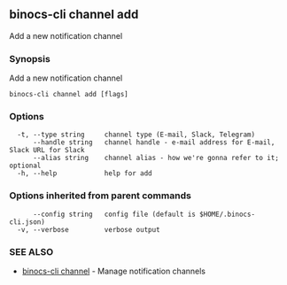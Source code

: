 ## binocs-cli channel add

Add a new notification channel

### Synopsis


Add a new notification channel


```
binocs-cli channel add [flags]
```

### Options

```
  -t, --type string     channel type (E-mail, Slack, Telegram)
      --handle string   channel handle - e-mail address for E-mail, Slack URL for Slack
      --alias string    channel alias - how we're gonna refer to it; optional
  -h, --help            help for add
```

### Options inherited from parent commands

```
      --config string   config file (default is $HOME/.binocs-cli.json)
  -v, --verbose         verbose output
```

### SEE ALSO

* [binocs-cli channel](binocs-cli_channel.md)	 - Manage notification channels

